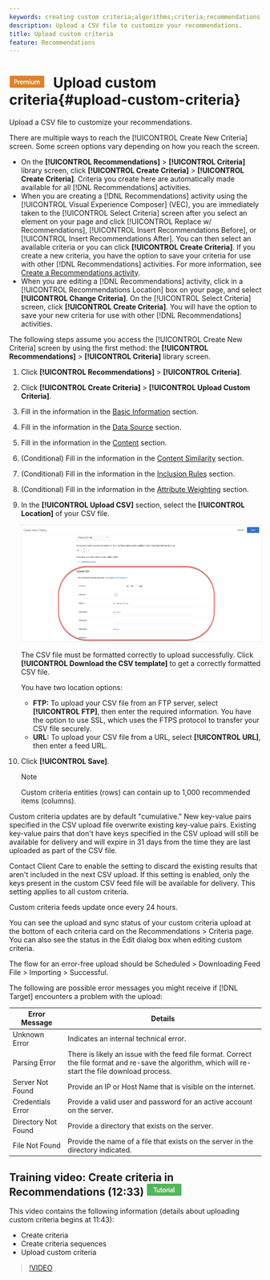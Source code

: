 ```yaml
---
keywords: creating custom criteria;algorithms;criteria;recommendations criteria;csv;ftp;upload csv
description: Upload a CSV file to customize your recommendations.
title: Upload custom criteria
feature: Recommendations
---
```


# ![PREMIUM](/help/assets/premium.png) Upload custom criteria{#upload-custom-criteria}

Upload a CSV file to customize your recommendations.

There are multiple ways to reach the [!UICONTROL Create New Criteria] screen. Some screen options vary depending on how you reach the screen.

* On the **[!UICONTROL Recommendations]** > **[!UICONTROL Criteria]** library screen, click **[!UICONTROL Create Criteria]** > **[!UICONTROL Create Criteria]**. Criteria you create here are automatically made available for all [!DNL Recommendations] activities.
* When you are creating a [!DNL Recommendations] activity using the [!UICONTROL Visual Experience Composer] (VEC), you are immediately taken to the [!UICONTROL Select Criteria] screen after you select an element on your page and click [!UICONTROL Replace w/ Recommendations], [!UICONTROL Insert Recommendations Before], or [!UICONTROL Insert Recommendations After]. You can then select an available criteria or you can click **[!UICONTROL Create Criteria]**. If you create a new criteria, you have the option to save your criteria for use with other [!DNL Recommendations] activities. For more information, see [Create a Recommendations activity](/help/c-recommendations/t-create-recs-activity/create-recs-activity.md).
* When you are editing a [!DNL Recommendations] activity, click in a [!UICONTROL Recommendations Location] box on your page, and select **[!UICONTROL Change Criteria]**. On the [!UICONTROL Select Criteria] screen, click **[!UICONTROL Create Criteria]**. You will have the option to save your new criteria for use with other [!DNL Recommendations] activities.

The following steps assume you access the [!UICONTROL Create New Criteria] screen by using the first method: the **[!UICONTROL Recommendations]** > **[!UICONTROL Criteria]** library screen.

1. Click **[!UICONTROL Recommendations]** > **[!UICONTROL Criteria]**.

1. Click **[!UICONTROL Create Criteria]** > **[!UICONTROL Upload Custom Criteria]**.

1. Fill in the information in the [Basic Information](/help/c-recommendations/c-algorithms/create-new-algorithm.md#info) section.

1. Fill in the information in the [Data Source](/help/c-recommendations/c-algorithms/create-new-algorithm.md#data-source) section.

1. Fill in the information in the [Content](/help/c-recommendations/c-algorithms/create-new-algorithm.md#content) section.

1. (Conditional) Fill in the information in the [Content Similarity](/help/c-recommendations/c-algorithms/create-new-algorithm.md#similarity) section.

1. (Conditional) Fill in the information in the [Inclusion Rules](/help/c-recommendations/c-algorithms/create-new-algorithm.md#inclusion) section.

1. (Conditional) Fill in the information in the [Attribute Weighting](/help/c-recommendations/c-algorithms/create-new-algorithm.md#weighting) section.

1. In the **[!UICONTROL Upload CSV]** section, select the **[!UICONTROL Location]** of your CSV file.

    ![Upload CSV section](/help/c-recommendations/c-algorithms/assets/upload-csv.png)

   The CSV file must be formatted correctly to upload successfully. Click **[!UICONTROL Download the CSV template]** to get a correctly formatted CSV file.

   You have two location options:

    * **FTP:** To upload your CSV file from an FTP server, select **[!UICONTROL FTP]**, then enter the required information. You have the option to use SSL, which uses the FTPS protocol to transfer your CSV file securely. 
    * **URL:** To upload your CSV file from a URL, select **[!UICONTROL URL]**, then enter a feed URL.

1. Click **[!UICONTROL Save]**.

   >[!NOTE]
   >
   >Custom criteria entities (rows) can contain up to 1,000 recommended items (columns).

Custom criteria updates are by default "cumulative." New key-value pairs specified in the CSV upload file overwrite existing key-value pairs. Existing key-value pairs that don't have keys specified in the CSV upload will still be available for delivery and will expire in 31 days from the time they are last uploaded as part of the CSV file.

Contact Client Care to enable the setting to discard the existing results that aren't included in the next CSV upload. If this setting is enabled, only the keys present in the custom CSV feed file will be available for delivery. This setting applies to all custom criteria.

Custom criteria feeds update once every 24 hours.

You can see the upload and sync status of your custom criteria upload at the bottom of each criteria card on the Recommendations > Criteria page. You can also see the status in the Edit dialog box when editing custom criteria.

The flow for an error-free upload should be Scheduled > Downloading Feed File > Importing > Successful.

The following are possible error messages you might receive if [!DNL Target] encounters a problem with the upload:

| Error Message | Details |
|--- |--- |
|Unknown Error|Indicates an internal technical error.|
|Parsing Error|There is likely an issue with the feed file format. Correct the file format and re-save the algorithm, which will re-start the file download process.|
|Server Not Found|Provide an IP or Host Name that is visible on the internet.|
|Credentials Error|Provide a valid user and password for an active account on the server.|
|Directory Not Found|Provide a directory that exists on the server.|
|File Not Found|Provide the name of a file that exists on the server in the directory indicated.|

## Training video: Create criteria in Recommendations (12:33) ![Tutorial badge](/help/assets/tutorial.png)

This video contains the following information (details about uploading custom criteria begins at 11:43):

* Create criteria
* Create criteria sequences
* Upload custom criteria

>[!VIDEO](https://video.tv.adobe.com/v/27694?quality=12)